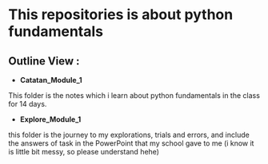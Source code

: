 # This repositories is about **python fundamentals**

## Outline View :

- **Catatan_Module_1**

This folder is the notes which i learn about python fundamentals in the class for 14 days.

- **Explore_Module_1**

this folder is the journey to my explorations, trials and errors, and include the answers of task in the PowerPoint that my school gave to me (i know it is little bit messy, so please understand hehe)
